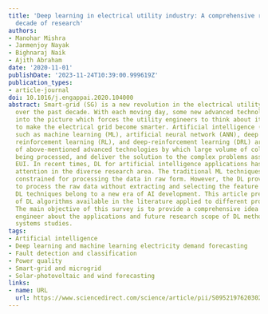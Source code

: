 ```yaml
---
title: 'Deep learning in electrical utility industry: A comprehensive review of a
  decade of research'
authors:
- Manohar Mishra
- Janmenjoy Nayak
- Bighnaraj Naik
- Ajith Abraham
date: '2020-11-01'
publishDate: '2023-11-24T10:39:00.999619Z'
publication_types:
- article-journal
doi: 10.1016/j.engappai.2020.104000
abstract: Smart-grid (SG) is a new revolution in the electrical utility industry (EUI)
  over the past decade. With each moving day, some new advanced technologies are coming
  into the picture which forces the utility engineers to think about its application
  to make the electrical grid become smarter. Artificial intelligence (AI) techniques
  such as machine learning (ML), artificial neural network (ANN), deep learning (DL),
  reinforcement learning (RL), and deep-reinforcement learning (DRL) are the few examples
  of above-mentioned advanced technologies by which large volume of collected information
  being processed, and deliver the solution to the complex problems associated with
  EUI. In recent times, DL for artificial intelligence applications has gained huge
  attention in the diverse research area. The traditional ML techniques have several
  constrained for processing the data in raw form. However, the DL provides the options
  to process the raw data without extracting and selecting the feature vector. The
  DL techniques belong to a new era of AI development. This article presents the taxonomy
  of DL algorithms available in the literature applied to different problems in EUI.
  The main objective of this survey is to provide a comprehensive idea to the researcher/utility
  engineer about the applications and future research scope of DL methods for power
  systems studies.
tags:
- Artificial intelligence
- Deep learning and machine learning electricity demand forecasting
- Fault detection and classification
- Power quality
- Smart-grid and microgrid
- Solar-photovoltaic and wind forecasting
links:
- name: URL
  url: https://www.sciencedirect.com/science/article/pii/S0952197620302943
---
```

